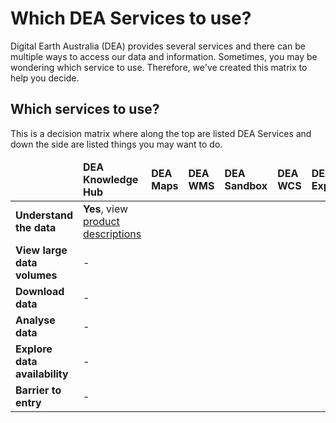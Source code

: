 # Which DEA Services to use?

Digital Earth Australia (DEA) provides several services and there can be multiple ways to access our data and information. Sometimes, you may be wondering which service to use. Therefore, we've created this matrix to help you decide.

## Which services to use?

This is a decision matrix where along the top are listed DEA Services and down the side are listed things you may want to do.

<table>
    <thead>
        <tr>
            <td></td>
            <td><strong>DEA Knowledge Hub</strong></td>
            <td><strong>DEA Maps</strong></td>
            <td><strong>DEA WMS</strong></td>
            <td><strong>DEA Sandbox</strong></td>
            <td><strong>DEA WCS</strong></td>
            <td><strong>DEA Explorer</strong></td>
            <td><strong>STAC</strong></td>
            <td><strong>AWS</strong></td>
        </tr>
   </thead>
    <tbody>
        <tr>
            <td><strong>Understand the data</strong></td>
            <td><strong>Yes</strong>, view <a href="https://knowledge.dea.ga.gov.au/">product descriptions</a></td>
            <td></td>
            <td></td>
            <td></td>
            <td></td>
            <td></td>
            <td></td>
            <td></td>
        </tr>
        <tr>
            <td><strong>View large data volumes</strong></td>
            <td>-</td>
            <td></td>
            <td></td>
            <td></td>
            <td></td>
            <td></td>
            <td></td>
            <td></td>
        </tr>
        <tr>
            <td><strong>Download data</strong></td>
            <td>-</td>
            <td></td>
            <td></td>
            <td></td>
            <td></td>
            <td></td>
            <td></td>
            <td></td>
        </tr>
        <tr>
            <td><strong>Analyse data</strong></td>
            <td>-</td>
            <td></td>
            <td></td>
            <td></td>
            <td></td>
            <td></td>
            <td></td>
            <td></td>
        </tr>
        <tr>
            <td><strong>Explore data availability</strong></td>
            <td>-</td>
            <td></td>
            <td></td>
            <td></td>
            <td></td>
            <td></td>
            <td></td>
            <td></td>
        </tr>
        <tr>
            <td><strong>Barrier to entry</strong></td>
            <td>-</td>
            <td></td>
            <td></td>
            <td></td>
            <td></td>
            <td></td>
            <td></td>
            <td></td>
        </tr>
   </tbody>
</table>
